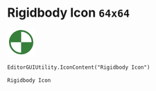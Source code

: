 # Rigidbody Icon `64x64`
<img src="/img/Rigidbody%20Icon.png" width=64 height=64>

``` CSharp
EditorGUIUtility.IconContent("Rigidbody Icon")
```
```
Rigidbody Icon
```
